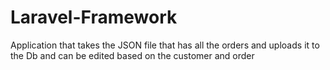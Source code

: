 # Laravel-Framework
Application that takes the JSON file that has all the orders and uploads it to the Db and can be edited based on the customer and order
